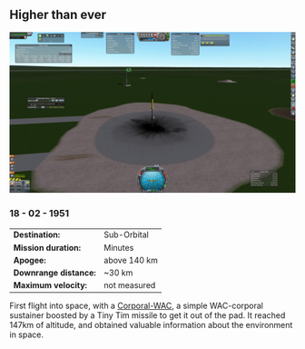 

## Higher than ever

![](WAC-Aerobee﻿﻿_Y0001.jpg)
### 18 - 02 - 1951

|          |                |
|----------|----------------|
| **Destination:** | Sub-Orbital |
| **Mission duration:** | Minutes |
| **Apogee:**| above 140 km |
| **Downrange distance:** | ~30 km |
| **Maximum velocity:** | not measured |

First flight into space, with a [Corporal-WAC](../lvs/corporal-wac), a simple WAC-corporal sustainer boosted by a  Tiny Tim missile to get it out of the pad.
It reached 147km of altitude, and obtained valuable information about the environment in space.

